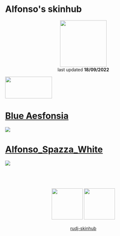 # Alfonso's skinhub
<p align="center">
<a href="https://osu.ppy.sh/users/7522642">
  <img src="https://a.ppy.sh/7522642"  
       width="150"
       height="150"></a>
<br>
last updated <b>18/09/2022</b>
</p>

<a href="https://www.youtube.com/watch?v=kbbgypvGPgM">
<img src="https://i.imgur.com/uDyKiLi.png"
       width="151" 
       height="70"/></a>

# [Blue Aesfonsia](https://github.com/rudj-skinhub/woal/raw/tyfh/alfonso/Blue%20Aesfonsia.osk)
[![](https://osu.ppy.sh/ss/18134825/c06e)](https://github.com/rudj-skinhub/woal/raw/tyfh/alfonso/Blue%20Aesfonsia.osk)

# [Alfonso_Spazza_White](https://github.com/rudj-skinhub/woal/raw/tyfh/alfonso/Alfonso_Spazza_White.osk)
[![](https://osu.ppy.sh/ss/18134823/ab88)](https://github.com/rudj-skinhub/woal/raw/tyfh/alfonso/Alfonso_Spazza_White.osk)

#
<p align="center">
  <br></br>
  <a href="https://www.twitch.tv/alfonsogamerbro">
  <img src="https://i.imgur.com/HM030lk.png" 
       width="100" 
       height="100"></a>
  <a href="https://www.youtube.com/channel/UCK0ACTJKItTvivPgK6bXIig">
  <img src="https://i.imgur.com/YWbDUUy.png"  
       width="100" 
       height="100"></a>
  <br></br>
  <a href="README.md">rudj-skinhub</a>
 </p>
